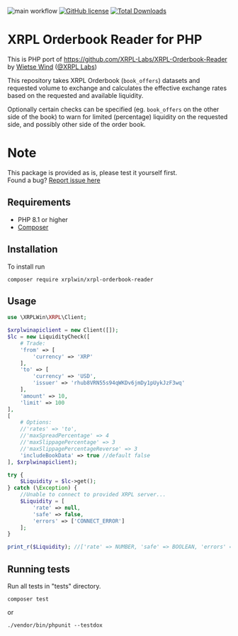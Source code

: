 ![main workflow](https://github.com/XRPLWin/XRPL-Orderbook-Reader/actions/workflows/main.yml/badge.svg)
[![GitHub license](https://img.shields.io/github/license/XRPLWin/XRPL-Orderbook-Reader)](https://github.com/XRPLWin/XRPL-Orderbook-Reader/blob/main/LICENSE)
[![Total Downloads](https://img.shields.io/packagist/dt/xrplwin/xrpl-orderbook-reader.svg?style=flat)](https://packagist.org/packages/xrplwin/xrpl-orderbook-reader)

# XRPL Orderbook Reader for PHP

This is PHP port of https://github.com/XRPL-Labs/XRPL-Orderbook-Reader by [Wietse Wind](https://github.com/WietseWind) ([@XRPL Labs](https://github.com/XRPL-Labs))

This repository takes XRPL Orderbook (`book_offers`) datasets and requested volume to
exchange and calculates the effective exchange rates based on the requested and available liquidity.

Optionally certain checks can be specified (eg. `book_offers` on the other side of the book)
to warn for limited (percentage) liquidity on the requested side, and possibly other side
of the order book.

# Note

This package is provided as is, please test it yourself first.  
Found a bug? [Report issue here](https://github.com/XRPLWin/XRPL-Orderbook-Reader/issues/new)

## Requirements
- PHP 8.1 or higher
- [Composer](https://getcomposer.org/)

## Installation
To install run

```
composer require xrplwin/xrpl-orderbook-reader
```

## Usage
```PHP
use \XRPLWin\XRPL\Client;

$xrplwinapiclient = new Client([]);
$lc = new LiquidityCheck([
    # Trade:
    'from' => [
        'currency' => 'XRP'
    ],
    'to' => [
        'currency' => 'USD',
        'issuer' => 'rhub8VRN55s94qWKDv6jmDy1pUykJzF3wq'
    ],
    'amount' => 10,
    'limit' => 100
],
[
    # Options:
    //'rates' => 'to',
    //'maxSpreadPercentage' => 4
    //'maxSlippagePercentage' => 3
    //'maxSlippagePercentageReverse' => 3
    'includeBookData' => true //default false
], $xrplwinapiclient);

try {
    $Liquidity = $lc->get();
} catch (\Exception) {
    //Unable to connect to provided XRPL server...
    $Liquidity = [
        'rate' => null,
        'safe' => false,
        'errors' => ['CONNECT_ERROR']
    ];
}

print_r($Liquidity); //['rate' => NUMBER, 'safe' => BOOLEAN, 'errors' => ARRAY]
```
## Running tests
Run all tests in "tests" directory.
```
composer test
```
or
```
./vendor/bin/phpunit --testdox
```
